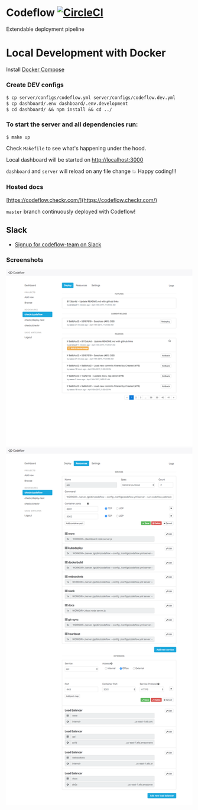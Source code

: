 # Codeflow [![CircleCI](https://circleci.com/gh/checkr/codeflow/tree/master.svg?style=svg)](https://circleci.com/gh/checkr/codeflow/tree/master)

Extendable deployment pipeline

# Local Development with Docker
Install [Docker Compose](https://docs.docker.com/compose/install/)

### Create DEV configs
```
$ cp server/configs/codeflow.yml server/configs/codeflow.dev.yml
$ cp dashboard/.env dashboard/.env.development
$ cd dashboard/ && npm install && cd ../
```

### To start the server and all dependencies run:
```
$ make up
```

Check `Makefile` to see what's happening under the hood.

Local dashboard will be started on [http://localhost:3000](http://localhost:3000)

`dashboard` and `server` will reload on any file change :boom: Happy coding!!!

### Hosted docs
[https://codeflow.checkr.com/](https://codeflow.checkr.com/)

`master` branch continuously deployed with Codeflow!

## Slack
* [Signup for codeflow-team on Slack](http://codeflow-slack.checkr.com/)

### Screenshots
![](/docs/images/codeflow1.png)
![](/docs/images/codeflow2.png)

